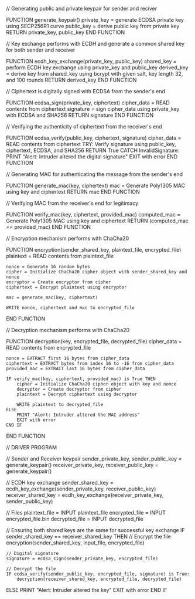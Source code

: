 // Generating public and private keypair for sender and reciver

FUNCTION generate_keypair()
    private_key = generate ECDSA private key using SECP256R1 curve
    public_key = derive public key from private key
    RETURN private_key, public_key
END FUNCTION

// Key exchange performs with ECDH and generate a common shared key for both sender and receiver

FUNCTION ecdh_key_exchange(private_key, public_key)
    shared_key = perform ECDH key exchange using private_key and public_key
    derived_key = derive key from shared_key using bcrypt with given salt, key length 32, and 100 rounds
    RETURN derived_key
END FUNCTION

// Ciphertext is digitally signed with ECDSA from the sender's end

FUNCTION ecdsa_sign(private_key, ciphertext)
    cipher_data = READ contents from ciphertext
    signature = sign cipher_data using private_key with ECDSA and SHA256
    RETURN signature
END FUNCTION

// Verifying the authenticity of ciphertext from the receiver's end

FUNCTION ecdsa_verify(public_key, ciphertext, signature)
    cipher_data = READ contents from ciphertext
    TRY:
        Verify signature using public_key, ciphertext, ECDSA, and SHA256
        RETURN True
    CATCH InvalidSignature:
        PRINT "Alert: Intruder altered the digital signature"
        EXIT with error
END FUNCTION

// Generating MAC for authenticating the message from the sender's end

FUNCTION generate_mac(key, ciphertext)
    mac = Generate Poly1305 MAC using key and ciphertext
    RETURN mac
END FUNCTION

// Verifying MAC from the receiver's end for legitimacy

FUNCTION verify_mac(key, ciphertext, provided_mac)
    computed_mac = Generate Poly1305 MAC using key and ciphertext
    RETURN (computed_mac == provided_mac)
END FUNCTION

// Encryption mechanism performs with ChaCha20

FUNCTION encryption(sender_shared_key, plaintext_file, encrypted_file)
    plaintext = READ contents from plaintext_file

    nonce = Generate 16 random bytes
    cipher = Initialize ChaCha20 cipher object with sender_shared_key and nonce
    encryptor = Create encryptor from cipher
    ciphertext = Encrypt plaintext using encryptor

    mac = generate_mac(key, ciphertext)

    WRITE nonce, ciphertext and mac to encrypted_file
END FUNCTION

// Decryption mechanism performs with ChaCha20

FUNCTION decryption(key, encrypted_file, decrypted_file)
    cipher_data = READ contents from encrypted_file

    nonce = EXTRACT first 16 bytes from cipher_data
    ciphertext = EXTRACT bytes from index 16 to -16 from cipher_data
    provided_mac = EXTRACT last 16 bytes from cipher_data

    IF verify_mac(key, ciphertext, provided_mac) is True THEN
        cipher = Initialize ChaCha20 cipher object with key and nonce
        decryptor = Create decryptor from cipher
        plaintext = Decrypt ciphertext using decryptor

        WRITE plaintext to decrypted_file
    ELSE
        PRINT "Alert: Intruder altered the MAC address"
        EXIT with error
    END IF
END FUNCTION


// DRIVER PROGRAM


// Sender and Receiver keypair
sender_private_key, sender_public_key = generate_keypair()
receiver_private_key, receiver_public_key = generate_keypair()

// ECDH key exchange
sender_shared_key = ecdh_key_exchange(sender_private_key, receiver_public_key)
receiver_shared_key = ecdh_key_exchange(receiver_private_key, sender_public_key)

// Files
plaintext_file = INPUT plaintext_file
encrypted_file = INPUT encrypted_file.bin
decrypted_file = INPUT decrypted_file

// Ensuring both shared keys are the same for successful key exchange
IF sender_shared_key == receiver_shared_key THEN
    // Encrypt the file
    encryption(sender_shared_key, input_file, encrypted_file)

    // Digital signature
    signature = ecdsa_sign(sender_private_key, encrypted_file)

    // Decrypt the file
    IF ecdsa_verify(sender_public_key, encrypted_file, signature) is True:
        decryption(receiver_shared_key, encrypted_file, decrypted_file)
ELSE
    PRINT "Alert: Intruder altered the key"
    EXIT with error
END IF